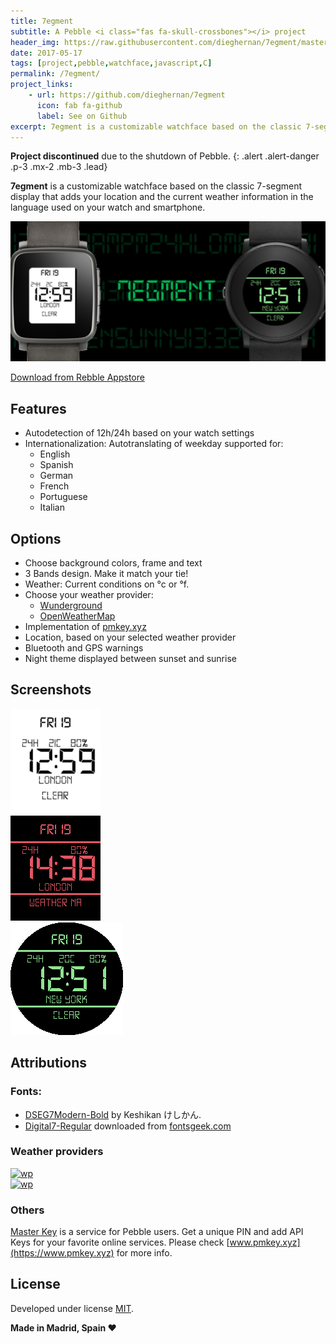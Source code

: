 ```yaml
---
title: 7egment 
subtitle: A Pebble <i class="fas fa-skull-crossbones"></i> project
header_img: https://raw.githubusercontent.com/dieghernan/7egment/master/store/Banner.png
date: 2017-05-17
tags: [project,pebble,watchface,javascript,C]
permalink: /7egment/
project_links:
    - url: https://github.com/dieghernan/7egment
      icon: fab fa-github
      label: See on Github
excerpt: 7egment is a customizable watchface based on the classic 7-segment display that adds your location and the current weather information in the language used on your watch and smartphone.
---
```


**Project discontinued** due to the shutdown of Pebble.
{: .alert .alert-danger .p-3 .mx-2 .mb-3 .lead}

**7egment** is a customizable watchface based on the classic 7-segment display that adds your location and the current weather information in the language used on your watch and smartphone.


![Banner](https://raw.githubusercontent.com/dieghernan/7egment/master/store/Banner.png)

<div class="text-center">
<a class="btn btn-primary my-3 text-white" href="https://apps.rebble.io/en_US/application/591ead370dfc32aacf000204?section=watchfaces" role="button">Download from Rebble Appstore</a>
</div>

## Features

* Autodetection of 12h/24h based on your watch settings
* Internationalization: Autotranslating of weekday supported for:
  * English 
  * Spanish
  * German
  * French
  * Portuguese
  * Italian

## Options
 * Choose background colors, frame and text
 * 3 Bands design. Make it match your tie!
 * Weather: Current conditions on °c or °f.
 * Choose your weather provider:
    * [Wunderground](https://www.wunderground.com)
    * [OpenWeatherMap](https://openweathermap.org/)
 * Implementation of [pmkey.xyz](https://www.pmkey.xyz)    
 * Location, based on your selected weather provider
 * Bluetooth and GPS warnings
 * Night theme displayed between sunset and sunrise
 
## Screenshots

<div class="row">
<div class="col-sm mb-1">
        <img src="https://raw.githubusercontent.com/dieghernan/7egment/master/store/PC.gif" alt="gif">
</div>
<div class="col-sm mb-1">
        <img src="https://raw.githubusercontent.com/dieghernan/7egment/master/store/PT.gif" alt="gif">
</div>
<div class="col-sm mb-1">
        <img src="https://raw.githubusercontent.com/dieghernan/7egment/master/store/PTR.gif" alt="gif">
</div>
</div>

## Attributions

### Fonts: 
 * [DSEG7Modern-Bold](http://www.keshikan.net/fonts-e.html) by  Keshikan けしかん.
 * [Digital7-Regular](https://fontsgeek.com/fonts/Digital7-Regular) downloaded from [fontsgeek.com](http://fontsgeek.com)
  
### Weather providers  

<div class="row">
<div class="col">
<a href="https://www.wunderground.com/?apiref=fb6856330e74c168"><img src="https://icons.wxug.com/logos/PNG/wundergroundLogo_4c.png" width="120" alt="wp"></a>
</div>
<div class="col">
<a href="https://openweathermap.org/"><img src="https://openweathermap.org/themes/openweathermap/assets/vendor/owm/img/icons/logo_60x60.png" width="60" alt="wp"></a>
</div>
</div>

### Others

[Master Key](https://www.pmkey.xyz) is a service for Pebble users. Get a unique PIN and add API Keys for your favorite online services. Please check [www.pmkey.xyz](https://www.pmkey.xyz) for more info.

## License

Developed under license [MIT](https://raw.githubusercontent.com/dieghernan/7egment/master/LICENSE).


**Made in Madrid, Spain ❤️**
